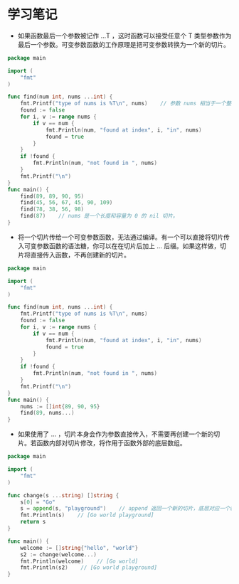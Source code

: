 # 学习笔记

* 如果函数最后一个参数被记作 ...T ，这时函数可以接受任意个 T 类型参数作为最后一个参数。可变参数函数的工作原理是把可变参数转换为一个新的切片。
```go
package main

import (
	"fmt"
)

func find(num int, nums ...int) {
	fmt.Printf("type of nums is %T\n", nums)    // 参数 nums 相当于一个整型切片。
	found := false
	for i, v := range nums {
		if v == num {
			fmt.Println(num, "found at index", i, "in", nums)
			found = true
		}
	}
	if !found {
		fmt.Println(num, "not found in ", nums)
	}
	fmt.Printf("\n")
}
func main() {
	find(89, 89, 90, 95)
	find(45, 56, 67, 45, 90, 109)
	find(78, 38, 56, 98)
	find(87)    // nums 是一个长度和容量为 0 的 nil 切片。
}
```
* 将一个切片传给一个可变参数函数，无法通过编译。有一个可以直接将切片传入可变参数函数的语法糖，你可以在在切片后加上 ... 后缀。如果这样做，切片将直接传入函数，不再创建新的切片。
```go
package main

import (
	"fmt"
)

func find(num int, nums ...int) {
	fmt.Printf("type of nums is %T\n", nums)
	found := false
	for i, v := range nums {
		if v == num {
			fmt.Println(num, "found at index", i, "in", nums)
			found = true
		}
	}
	if !found {
		fmt.Println(num, "not found in ", nums)
	}
	fmt.Printf("\n")
}
func main() {
	nums := []int{89, 90, 95}
	find(89, nums...)
}
```
* 如果使用了 ... ，切片本身会作为参数直接传入，不需要再创建一个新的切片。若函数内部对切片修改，将作用于函数外部的底层数组。
```go
package main

import (
	"fmt"
)

func change(s ...string) []string {
	s[0] = "Go"
	s = append(s, "playground")    // append 返回一个新的切片，底层对应一个新的数组
	fmt.Println(s)    // [Go world playground]
	return s
}

func main() {
	welcome := []string{"hello", "world"}
	s2 := change(welcome...)
	fmt.Println(welcome)    // [Go world]
	fmt.Println(s2)    // [Go world playground]
}
```